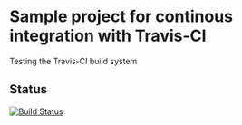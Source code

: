 # Sample project for continous integration with Travis-CI

Testing the Travis-CI build system

## Status
[![Build Status](https://travis-ci.com/stephenkingston/build_system.svg?branch=master)](https://travis-ci.com/stephenkingston/build_system)
